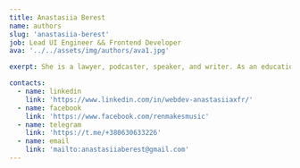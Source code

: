 ```yaml
---
title: Anastasiia Berest
name: authors
slug: 'anastasiia-berest'
job: Lead UI Engineer && Frontend Developer
ava: '../../assets/img/authors/ava1.jpg'

exerpt: She is a lawyer, podcaster, speaker, and writer. As an educational content director, she helps develop HasThemes premium training products.

contacts:
  - name: linkedin
    link: 'https://www.linkedin.com/in/webdev-anastasiiaxfr/'
  - name: facebook
    link: 'https://www.facebook.com/renmakesmusic'
  - name: telegram
    link: 'https://t.me/+380630633226'
  - name: email
    link: 'mailto:anastasiiaberest@gmail.com'
---
```

